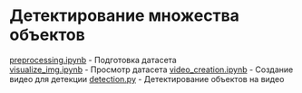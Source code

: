 # Детектирование множества объектов  
[preprocessing.ipynb](https://github.com/MALeyman/Zala_task/blob/main/preprocessing.ipynb) - Подготовка датасета  
[visualize_img.ipynb](https://github.com/MALeyman/Zala_task/blob/main/visualize_img.ipynb) - Просмотр датасета 
[video_creation.ipynb](https://github.com/MALeyman/Zala_task/blob/main/video_creation.ipynb) - Создание видео для детекции 
[detection.py](https://github.com/MALeyman/Zala_task/blob/main/detection.py) - Детектирование объектов на видео  


